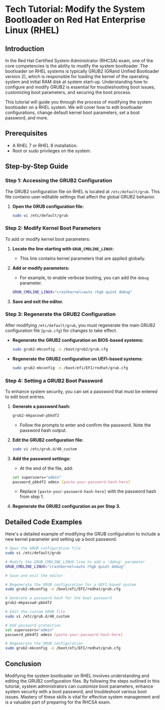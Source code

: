 # Tech Tutorial: Modify the System Bootloader on Red Hat Enterprise Linux (RHEL)

## Introduction

In the Red Hat Certified System Administrator (RHCSA) exam, one of the core competencies is the ability to modify the system bootloader. The bootloader on RHEL systems is typically GRUB2 (GRand Unified Bootloader version 2), which is responsible for loading the kernel of the operating system and initial RAM disk at system start-up. Understanding how to configure and modify GRUB2 is essential for troubleshooting boot issues, customizing boot parameters, and securing the boot process.

This tutorial will guide you through the process of modifying the system bootloader on a RHEL system. We will cover how to edit bootloader configurations, change default kernel boot parameters, set a boot password, and more.

## Prerequisites

- A RHEL 7 or RHEL 8 installation.
- Root or sudo privileges on the system.

## Step-by-Step Guide

### Step 1: Accessing the GRUB2 Configuration

The GRUB2 configuration file on RHEL is located at `/etc/default/grub`. This file contains user-editable settings that affect the global GRUB2 behavior.

1. **Open the GRUB configuration file:**
   ```bash
   sudo vi /etc/default/grub
   ```

### Step 2: Modify Kernel Boot Parameters

To add or modify kernel boot parameters:

1. **Locate the line starting with `GRUB_CMDLINE_LINUX`:**
   - This line contains kernel parameters that are applied globally.

2. **Add or modify parameters:**
   - For example, to enable verbose booting, you can add the `debug` parameter.
   ```bash
   GRUB_CMDLINE_LINUX="crashkernel=auto rhgb quiet debug"
   ```

3. **Save and exit the editor.**

### Step 3: Regenerate the GRUB2 Configuration

After modifying `/etc/default/grub`, you must regenerate the main GRUB2 configuration file (`grub.cfg`) for changes to take effect.

- **Regenerate the GRUB2 configuration on BIOS-based systems:**
  ```bash
  sudo grub2-mkconfig -o /boot/grub2/grub.cfg
  ```

- **Regenerate the GRUB2 configuration on UEFI-based systems:**
  ```bash
  sudo grub2-mkconfig -o /boot/efi/EFI/redhat/grub.cfg
  ```

### Step 4: Setting a GRUB2 Boot Password

To enhance system security, you can set a password that must be entered to edit boot entries.

1. **Generate a password hash:**
   ```bash
   grub2-mkpasswd-pbkdf2
   ```
   - Follow the prompts to enter and confirm the password. Note the password hash output.

2. **Edit the GRUB2 configuration file:**
   ```bash
   sudo vi /etc/grub.d/40_custom
   ```

3. **Add the password settings:**
   - At the end of the file, add:
   ```bash
   set superusers="admin"
   password_pbkdf2 admin [paste-your-password-hash-here]
   ```
   - Replace `[paste-your-password-hash-here]` with the password hash from step 1.

4. **Regenerate the GRUB2 configuration as per Step 3.**

## Detailed Code Examples

Here's a detailed example of modifying the GRUB configuration to include a new kernel parameter and setting up a boot password.

```bash
# Open the GRUB configuration file
sudo vi /etc/default/grub

# Modify the GRUB_CMDLINE_LINUX line to add a 'debug' parameter
GRUB_CMDLINE_LINUX="crashkernel=auto rhgb quiet debug"

# Save and exit the editor

# Regenerate the GRUB configuration for a UEFI-based system
sudo grub2-mkconfig -o /boot/efi/EFI/redhat/grub.cfg

# Generate a password hash for the boot password
grub2-mkpasswd-pbkdf2

# Edit the custom GRUB file
sudo vi /etc/grub.d/40_custom

# Add password protection
set superusers="admin"
password_pbkdf2 admin [paste-your-password-hash-here]

# Regenerate the GRUB configuration
sudo grub2-mkconfig -o /boot/efi/EFI/redhat/grub.cfg
```

## Conclusion

Modifying the system bootloader on RHEL involves understanding and editing the GRUB2 configuration files. By following the steps outlined in this tutorial, system administrators can customize boot parameters, enhance system security with a boot password, and troubleshoot various boot issues. Mastery of these skills is vital for effective system management and is a valuable part of preparing for the RHCSA exam.